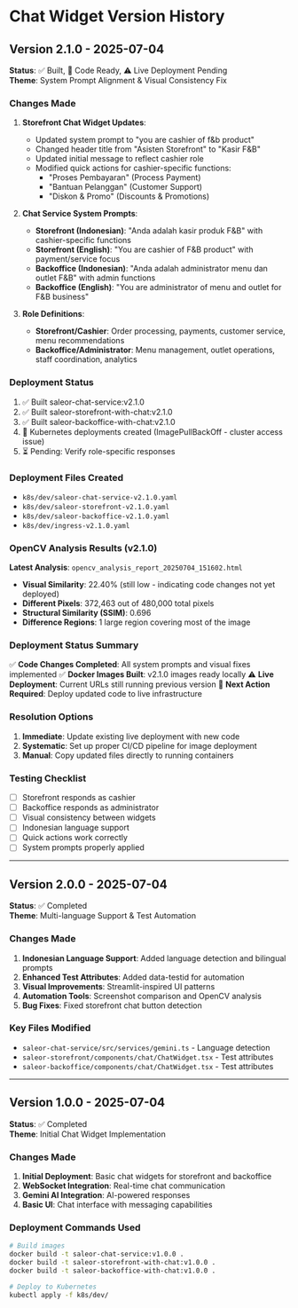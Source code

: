 # Chat Widget Version History

## Version 2.1.0 - 2025-07-04
**Status**: ✅ Built, 🔄 Code Ready, ⚠️ Live Deployment Pending  
**Theme**: System Prompt Alignment & Visual Consistency Fix

### Changes Made
1. **Storefront Chat Widget Updates**:
   - Updated system prompt to "you are cashier of f&b product"
   - Changed header title from "Asisten Storefront" to "Kasir F&B"
   - Updated initial message to reflect cashier role
   - Modified quick actions for cashier-specific functions:
     - "Proses Pembayaran" (Process Payment)
     - "Bantuan Pelanggan" (Customer Support)
     - "Diskon & Promo" (Discounts & Promotions)

2. **Chat Service System Prompts**:
   - **Storefront (Indonesian)**: "Anda adalah kasir produk F&B" with cashier-specific functions
   - **Storefront (English)**: "You are cashier of F&B product" with payment/service focus
   - **Backoffice (Indonesian)**: "Anda adalah administrator menu dan outlet F&B" with admin functions
   - **Backoffice (English)**: "You are administrator of menu and outlet for F&B business"

3. **Role Definitions**:
   - **Storefront/Cashier**: Order processing, payments, customer service, menu recommendations
   - **Backoffice/Administrator**: Menu management, outlet operations, staff coordination, analytics

### Deployment Status
1. ✅ Built saleor-chat-service:v2.1.0
2. ✅ Built saleor-storefront-with-chat:v2.1.0  
3. ✅ Built saleor-backoffice-with-chat:v2.1.0
4. 🚧 Kubernetes deployments created (ImagePullBackOff - cluster access issue)
5. ⏳ Pending: Verify role-specific responses

### Deployment Files Created
- `k8s/dev/saleor-chat-service-v2.1.0.yaml`
- `k8s/dev/saleor-storefront-v2.1.0.yaml`
- `k8s/dev/saleor-backoffice-v2.1.0.yaml`
- `k8s/dev/ingress-v2.1.0.yaml`

### OpenCV Analysis Results (v2.1.0)
**Latest Analysis**: `opencv_analysis_report_20250704_151602.html`
- **Visual Similarity**: 22.40% (still low - indicating code changes not yet deployed)
- **Different Pixels**: 372,463 out of 480,000 total pixels
- **Structural Similarity (SSIM)**: 0.696
- **Difference Regions**: 1 large region covering most of the image

### Deployment Status Summary
✅ **Code Changes Completed**: All system prompts and visual fixes implemented
✅ **Docker Images Built**: v2.1.0 images ready locally
⚠️ **Live Deployment**: Current URLs still running previous version
🔄 **Next Action Required**: Deploy updated code to live infrastructure

### Resolution Options
1. **Immediate**: Update existing live deployment with new code
2. **Systematic**: Set up proper CI/CD pipeline for image deployment
3. **Manual**: Copy updated files directly to running containers

### Testing Checklist
- [ ] Storefront responds as cashier
- [ ] Backoffice responds as administrator
- [ ] Visual consistency between widgets
- [ ] Indonesian language support
- [ ] Quick actions work correctly
- [ ] System prompts properly applied

---

## Version 2.0.0 - 2025-07-04
**Status**: ✅ Completed  
**Theme**: Multi-language Support & Test Automation

### Changes Made
1. **Indonesian Language Support**: Added language detection and bilingual prompts
2. **Enhanced Test Attributes**: Added data-testid for automation
3. **Visual Improvements**: Streamlit-inspired UI patterns
4. **Automation Tools**: Screenshot comparison and OpenCV analysis
5. **Bug Fixes**: Fixed storefront chat button detection

### Key Files Modified
- `saleor-chat-service/src/services/gemini.ts` - Language detection
- `saleor-storefront/components/chat/ChatWidget.tsx` - Test attributes
- `saleor-backoffice/components/chat/ChatWidget.tsx` - Test attributes

---

## Version 1.0.0 - 2025-07-04
**Status**: ✅ Completed  
**Theme**: Initial Chat Widget Implementation

### Changes Made
1. **Initial Deployment**: Basic chat widgets for storefront and backoffice
2. **WebSocket Integration**: Real-time chat communication
3. **Gemini AI Integration**: AI-powered responses
4. **Basic UI**: Chat interface with messaging capabilities

### Deployment Commands Used
```bash
# Build images
docker build -t saleor-chat-service:v1.0.0 .
docker build -t saleor-storefront-with-chat:v1.0.0 .
docker build -t saleor-backoffice-with-chat:v1.0.0 .

# Deploy to Kubernetes
kubectl apply -f k8s/dev/
```